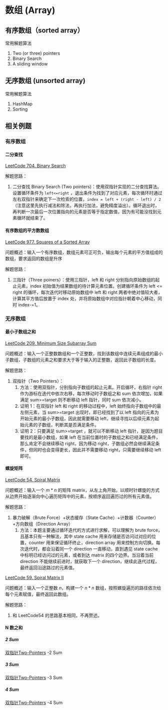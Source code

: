 # 数组 (Array)



## 有序数组（sorted array）

常用解题算法
1. Two (or three) pointers
2. Binary Search
3. A sliding window

## 无序数组 (unsorted array)

常用解题算法
1. HashMap
2. Sorting


## 相关例题

### 有序数组

#### 二分查找

[LeetCode 704. Binary Search](https://leetcode.com/problems/binary-search/)

解题思路：
1. 二分查找 Binary Search (Two pointers)：使用双指针实现的二分查找算法。设置循环条件为 `left<=right` ，退出条件为找到了对应元素，每次循环时通过左右双指针来确定下一次检索的位置，`index = left + (right - left) / 2`（注意这里先执行减法和除法，再执行加法，避免精度溢出）。循环退出时，再判断一次最后一次位置指向的元素是否等于指定数值，因为有可能没找到元素循环就结束了。


#### 有序数组的平方数数组

[LeetCode 977. Squares of a Sorted Array](https://leetcode.com/problems/squares-of-a-sorted-array/)

问题概述：输入一个有序数组，数组元素可正可负，输出每个元素的平方值组成的数组，要求返回的数组是升序

解题思路：
1. 三指针（Three poiners）：使用三指针，left 和 right 分别指向原始数组的起止元素，index 初始值为结果数组的待计算元素位置。创建循环条件为 left <= right 的循环，每次迭代时移动原始数组中 left 和 right 两者中绝对值较大者，计算其平方值后放置于 index 处，并将原始数组中对应指针朝着中心移动，同时 index-=1。 


### 无序数组

#### 最小子数组之和

[LeetCode 209. Minimum Size Subarray Sum](https://leetcode.com/problems/minimum-size-subarray-sum/)

问题概述：输入一个正整数数组和一个正整数，找到该数组中连续元素组成的最小子数组，子数组的元素之和要求大于等于输入的正整数，返回此子数组的长度。

解题思路：
1. 双指针（Two Pointers）：
	1. 方法：使用双指针，分别指向子数组的起止元素。开启循环，右指针 right 作为游标在迭代中依次右移，每次移动时子数组之和 sum 依次增加，如果满足 sum>=target 则不断移动 left 指针，同时 sum 依次减小。
	2. 证明 1：在双指针 left 和 right 的移动过程中，left 始终指向子数组中的最左侧元素，当 sum>=target 出现时，即已经找到了以 left 指向的元素为开始元素的最小子数组，因此就需要移动 left，继续寻找以后续元素为起始元素的子数组，判断其是否满足条件。
	3. 证明 2：只要满足 sum>=target ，就可以不断移动 left 指针，是因为题目要找的是最小数组，如果 left 在当前位置时的子数组之和已经满足条件，那么肯定不会继续移动 right，因为移动 right，子数组必然会继续满足条件，但同时也会变得更长，因此并不需要移动 right，只需要继续移动 left 即可。


#### 螺旋矩阵

[LeetCode 54. Spiral Matrix](https://leetcode.com/problems/spiral-matrix/description/)

问题概述：输入一个 $m*n$ 的矩阵 matrix，从左上角开始，以顺时针螺旋的方式从边界开始逐渐向中心遍历矩阵中的元素，按顺序返回遍历过的所有元素值。

解题思路：
1. 暴力破解（Brute Force）+状态缓存（State Cache）+计数器（Counter）+方向数组（Direction Array）
	1. 方法：本题主要通过循环迭代的方式进行求解，可以理解为 brute force，且基本只有一种解法，其中 state cache 用来存储是否访问过对应的位置，counter 用来保证循环终止，direction array 用来控制方向切换。每次迭代时，都会沿着同一个 direction 一直移动，直到遇见 state cache 中标明已经访问过的元素，或者到达 matrix 的四个边界。当沿着当前 direction 不能继续前进时，就获取下一个 direction，继续此迭代过程，最终返回沿途路过的元素值。

[LeetCode 59. Spiral Matrix II](https://leetcode.com/problems/spiral-matrix-ii/)

问题概述：输入一个正整数 $n$，构建一个 $n*n$ 数组，按照螺旋遍历的路径依次给每个元素赋值，最终返回此数组。

解题思路：
1. 和 LeetCode54 的思路基本相同，不再赘述。


#### N 数之和

##### 2 Sum

[双指针Two-Pointers](learning/subjects/Computer/Data-Structures-and-Algorithm/Algorithms/Elementary/双指针Two-Pointers.md) -2 Sum 

##### 3 Sum

[双指针Two-Pointers](learning/subjects/Computer/Data-Structures-and-Algorithm/Algorithms/Elementary/双指针Two-Pointers.md) -3 Sum 

##### 4 Sum

[双指针Two-Pointers](learning/subjects/Computer/Data-Structures-and-Algorithm/Algorithms/Elementary/双指针Two-Pointers.md) -4 Sum 